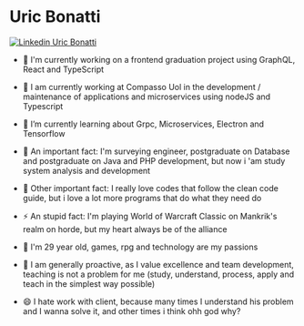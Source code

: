 # Uric Bonatti

[![Linkedin](https://i.stack.imgur.com/gVE0j.png) Uric Bonatti](https://www.linkedin.com/in/uric-bonatti-cardoso-820275132/)

- 🔭 I'm currently working on a frontend graduation project using GraphQL, React and TypeScript

- 🔭 I am currently working at Compasso Uol in the development / maintenance of applications and microservices using nodeJS and Typescript

- 🌱 I’m currently learning about Grpc, Microservices, Electron and Tensorflow

- 🔭 An important fact: I'm surveying engineer, postgraduate on Database and postgraduate on Java and PHP development, but now i 'am study system analysis and development

- 🔭 Other important fact: I really love codes that follow the clean code guide, but i love a lot more programs that do what they need do

- ⚡ An stupid fact: I'm playing World of Warcraft Classic on Mankrik's realm on horde, but my heart always be of the alliance

- 👯 I'm 29 year old, games, rpg and technology are my passions

- 🔭 I am generally proactive, as I value excellence and team development, teaching is not a problem for me (study, understand, process, apply and teach in the simplest way possible)

- 😄 I hate work with client, because many times I understand his problem and I wanna solve it, and other times i think ohh god why?

<!--
**uricbonatti/uricbonatti** is a ✨ _special_ ✨ repository because its `README.md` (this file) appears on your GitHub profile.

Here are some ideas to get you started:

- 🔭 I’m currently working on ...
- 🌱 I’m currently learning ...
- 👯 I’m looking to collaborate on ...
- 🤔 I’m looking for help with ...
- 💬 Ask me about ...
- 📫 How to reach me: ...
- 😄 Pronouns: ...
- ⚡ Fun fact: ...
-->
